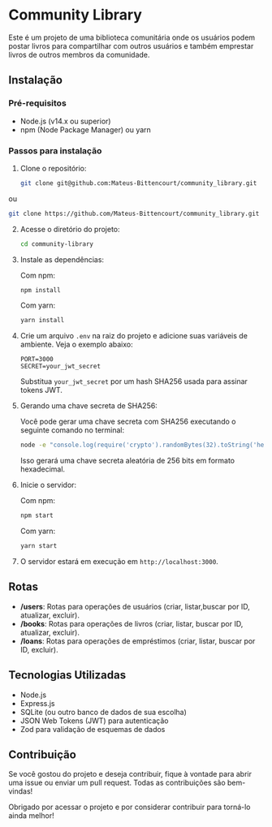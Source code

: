 # Community Library

Este é um projeto de uma biblioteca comunitária onde os usuários podem postar livros para compartilhar com outros usuários e também emprestar livros de outros membros da comunidade.

## Instalação

### Pré-requisitos

- Node.js (v14.x ou superior)
- npm (Node Package Manager) ou yarn

### Passos para instalação

1. Clone o repositório:

   ```bash
   git clone git@github.com:Mateus-Bittencourt/community_library.git
   ```
  ou
   ```bash
   git clone https://github.com/Mateus-Bittencourt/community_library.git
   ```

2. Acesse o diretório do projeto:

   ```bash
   cd community-library
   ```

3. Instale as dependências:

   Com npm:

   ```bash
   npm install
   ```

   Com yarn:

   ```bash
   yarn install
   ```

4. Crie um arquivo `.env` na raiz do projeto e adicione suas variáveis de ambiente. Veja o exemplo abaixo:

   ```
   PORT=3000
   SECRET=your_jwt_secret
   ```

   Substitua `your_jwt_secret` por um hash SHA256 usada para assinar tokens JWT.

5. Gerando uma chave secreta de SHA256:

    Você pode gerar uma chave secreta com SHA256 executando o seguinte comando no terminal:

    ```bash
    node -e "console.log(require('crypto').randomBytes(32).toString('hex'))"
    ```

    Isso gerará uma chave secreta aleatória de 256 bits em formato hexadecimal.
6. Inicie o servidor:

   Com npm:

   ```bash
   npm start
   ```

   Com yarn:

   ```bash
   yarn start
   ```

7. O servidor estará em execução em `http://localhost:3000`.

## Rotas

- **/users**: Rotas para operações de usuários (criar, listar,buscar por ID, atualizar, excluir).
- **/books**: Rotas para operações de livros (criar, listar, buscar por ID, atualizar, excluir).
- **/loans**: Rotas para operações de empréstimos (criar, listar, buscar por ID, excluir).

## Tecnologias Utilizadas

- Node.js
- Express.js
- SQLite (ou outro banco de dados de sua escolha)
- JSON Web Tokens (JWT) para autenticação
- Zod para validação de esquemas de dados


## Contribuição

Se você gostou do projeto e deseja contribuir, fique à vontade para abrir uma issue ou enviar um pull request. Todas as contribuições são bem-vindas!

Obrigado por acessar o projeto e por considerar contribuir para torná-lo ainda melhor!
